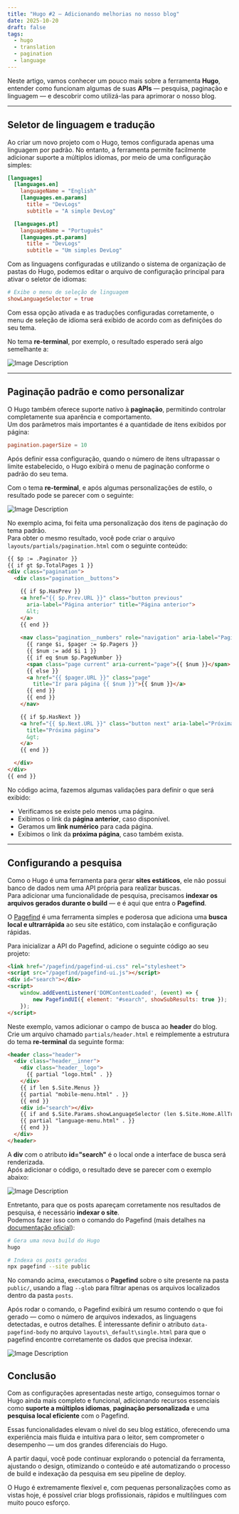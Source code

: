 ```yaml
---
title: "Hugo #2 — Adicionando melhorias no nosso blog"
date: 2025-10-20
draft: false
tags:
  - hugo
  - translation
  - pagination
  - language
---
```


Neste artigo, vamos conhecer um pouco mais sobre a ferramenta **Hugo**, entender como funcionam algumas de suas **APIs** — pesquisa, paginação e linguagem — e descobrir como utilizá-las para aprimorar o nosso blog.

---

## Seletor de linguagem e tradução

Ao criar um novo projeto com o Hugo, temos configurada apenas uma linguagem por padrão. No entanto, a ferramenta permite facilmente adicionar suporte a múltiplos idiomas, por meio de uma configuração simples:

```toml
[languages]
  [languages.en]
    languageName = "English"
    [languages.en.params]
      title = "DevLogs"
      subtitle = "A simple DevLog"

  [languages.pt]
    languageName = "Português"
    [languages.pt.params]
      title = "DevLogs"
      subtitle = "Um simples DevLog"
```

Com as linguagens configuradas e utilizando o sistema de organização de pastas do Hugo, podemos editar o arquivo de configuração principal para ativar o seletor de idiomas:

```toml
# Exibe o menu de seleção de linguagem
showLanguageSelector = true
```

Com essa opção ativada e as traduções configuradas corretamente, o menu de seleção de idioma será exibido de acordo com as definições do seu tema.

No tema **re-terminal**, por exemplo, o resultado esperado será algo semelhante a:

![Image Description](/devlogs/images/Pasted-image-20251020233751.png)

---

## Paginação padrão e como personalizar

O Hugo também oferece suporte nativo à **paginação**, permitindo controlar completamente sua aparência e comportamento.  
Um dos parâmetros mais importantes é a quantidade de itens exibidos por página:

```toml
pagination.pagerSize = 10
```

Após definir essa configuração, quando o número de itens ultrapassar o limite estabelecido, o Hugo exibirá o menu de paginação conforme o padrão do seu tema.

Com o tema **re-terminal**, e após algumas personalizações de estilo, o resultado pode se parecer com o seguinte:

![Image Description](/devlogs/images/Pasted-image-20251020234144.png)

No exemplo acima, foi feita uma personalização dos itens de paginação do tema padrão.  
Para obter o mesmo resultado, você pode criar o arquivo `layouts/partials/pagination.html` com o seguinte conteúdo:

```html
{{ $p := .Paginator }}
{{ if gt $p.TotalPages 1 }}
<div class="pagination">
  <div class="pagination__buttons">

    {{ if $p.HasPrev }}
    <a href="{{ $p.Prev.URL }}" class="button previous"
      aria-label="Página anterior" title="Página anterior">
      &lt;
    </a>
    {{ end }}
	
    <nav class="pagination__numbers" role="navigation" aria-label="Paginação">
      {{ range $i, $pager := $p.Pagers }}
      {{ $num := add $i 1 }}
      {{ if eq $num $p.PageNumber }}
      <span class="page current" aria-current="page">{{ $num }}</span>
      {{ else }}
      <a href="{{ $pager.URL }}" class="page"
        title="Ir para página {{ $num }}">{{ $num }}</a>
      {{ end }}
      {{ end }}
    </nav>

    {{ if $p.HasNext }}
    <a href="{{ $p.Next.URL }}" class="button next" aria-label="Próxima página"
      title="Próxima página">
      &gt;
    </a>
    {{ end }}

  </div>
</div>
{{ end }}
```

No código acima, fazemos algumas validações para definir o que será exibido:

- Verificamos se existe pelo menos uma página.  
- Exibimos o link da **página anterior**, caso disponível.  
- Geramos um **link numérico** para cada página.  
- Exibimos o link da **próxima página**, caso também exista.

---

## Configurando a pesquisa

Como o Hugo é uma ferramenta para gerar **sites estáticos**, ele não possui banco de dados nem uma API própria para realizar buscas.  
Para adicionar uma funcionalidade de pesquisa, precisamos **indexar os arquivos gerados durante o build** — e é aqui que entra o **Pagefind**.

O [Pagefind](https://pagefind.app/docs/) é uma ferramenta simples e poderosa que adiciona uma **busca local e ultrarrápida** ao seu site estático, com instalação e configuração rápidas.

Para inicializar a API do Pagefind, adicione o seguinte código ao seu projeto:

```html
<link href="/pagefind/pagefind-ui.css" rel="stylesheet">
<script src="/pagefind/pagefind-ui.js"></script>
<div id="search"></div>
<script>
    window.addEventListener('DOMContentLoaded', (event) => {
        new PagefindUI({ element: "#search", showSubResults: true });
    });
</script>
```

Neste exemplo, vamos adicionar o campo de busca ao **header** do blog.  
Crie um arquivo chamado `partials/header.html` e reimplemente a estrutura do tema **re-terminal** da seguinte forma:

```html
<header class="header">
  <div class="header__inner">
    <div class="header__logo">
      {{ partial "logo.html" . }}
    </div>
    {{ if len $.Site.Menus }}
    {{ partial "mobile-menu.html" . }}
    {{ end }}
    <div id="search"></div>
    {{ if and $.Site.Params.showLanguageSelector (len $.Site.Home.AllTranslations) }}
    {{ partial "language-menu.html" . }}
    {{ end }}
  </div>
</header>
```

A **div** com o atributo **id="search"** é o local onde a interface de busca será renderizada.  
Após adicionar o código, o resultado deve se parecer com o exemplo abaixo:

![Image Description](/devlogs/images/Pasted-image-20251021000348.png)

Entretanto, para que os posts apareçam corretamente nos resultados de pesquisa, é necessário **indexar o site**.  
Podemos fazer isso com o comando do Pagefind (mais detalhes na [documentação oficial](https://pagefind.app/docs/running-pagefind/)):

```bash
# Gera uma nova build do Hugo
hugo

# Indexa os posts gerados
npx pagefind --site public
```

No comando acima, executamos o **Pagefind** sobre o site presente na pasta `public/`, usando a flag `--glob` para filtrar apenas os arquivos localizados dentro da pasta `posts`.

Após rodar o comando, o Pagefind exibirá um resumo contendo o que foi gerado — como o número de arquivos indexados, as linguagens detectadas, e outros detalhes. É interessante definir o atributo `data-pagefind-body`  no arquivo `layouts\_default\single.html` para que o pagefind encontre corretamente os dados que precisa indexar.

![Image Description](/devlogs/images/Pasted-image-20251021233149.png)

## Conclusão

Com as configurações apresentadas neste artigo, conseguimos tornar o Hugo ainda mais completo e funcional, adicionando recursos essenciais como **suporte a múltiplos idiomas**, **paginação personalizada** e uma **pesquisa local eficiente** com o Pagefind.

Essas funcionalidades elevam o nível do seu blog estático, oferecendo uma experiência mais fluida e intuitiva para o leitor, sem comprometer o desempenho — um dos grandes diferenciais do Hugo.

A partir daqui, você pode continuar explorando o potencial da ferramenta, ajustando o design, otimizando o conteúdo e até automatizando o processo de build e indexação da pesquisa em seu pipeline de deploy.

O Hugo é extremamente flexível e, com pequenas personalizações como as vistas hoje, é possível criar blogs profissionais, rápidos e multilíngues com muito pouco esforço.